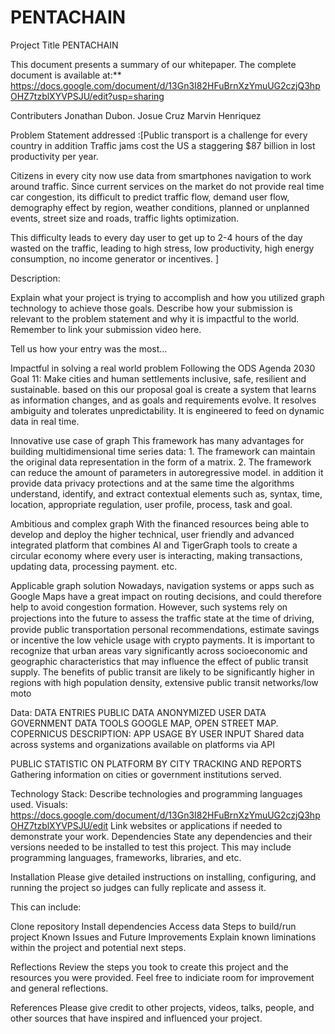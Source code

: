 # PENTACHAIN
Project Title PENTACHAIN

This document presents a summary of our whitepaper. The complete document is available at:**
https://docs.google.com/document/d/13Gn3I82HFuBrnXzYmuUG2czjQ3hpOHZ7tzblXYVPSJU/edit?usp=sharing

Contributers 
Jonathan Dubon. 
Josue Cruz 
Marvin Henriquez

Problem Statement addressed :[Public transport is  a challenge for every country in addition Traffic jams cost the US a staggering $87 billion in lost productivity per year. 

Citizens in every city now use data from smartphones navigation to work around traffic. Since current services on the market do not provide real time car congestion, its difficult to predict traffic flow, demand user flow, demography effect by region, weather conditions, planned or unplanned events, street size and roads, traffic lights optimization.

This difficulty leads to every day user to get up to 2-4 hours of the day wasted on the traffic, leading to high stress, low productivity, high energy consumption, no income generator or incentives.
]

Description:

Explain what your project is trying to accomplish and how you utilized graph technology to achieve those goals. Describe how your submission is relevant to the problem statement and why it is impactful to the world. Remember to link your submission video here.

Tell us how your entry was the most...

Impactful in solving a real world problem Following the ODS Agenda 2030 Goal 11: Make cities and human settlements inclusive, safe, resilient and sustainable.  based on this our proposal goal is create a system  that learns as information changes, and as goals and requirements evolve. It resolves ambiguity and tolerates unpredictability. It is engineered to feed on dynamic data in real time.

Innovative use case of graph This framework has many advantages for building multidimensional time series data: 1. The framework can maintain the original data representation in the form of a matrix. 2. The framework can reduce the amount of parameters in autoregressive model.
 in addition it provide data privacy protections  and at the same time the algorithms understand, identify, and extract contextual elements such as, syntax, time, location, appropriate regulation, user profile, process, task and goal.
 
Ambitious and complex graph
With the financed resources being able to develop and deploy the higher technical, user friendly and advanced integrated platform that combines AI and TigerGraph tools to create a circular economy where every user is interacting, making transactions, updating data, processing payment. etc.



Applicable graph solution
Nowadays, navigation systems or apps such as Google Maps have a great impact on routing decisions, and could therefore help to avoid congestion formation. However, such systems rely on projections into the future to assess the trafﬁc state at the time of driving, provide public transportation personal recommendations, estimate savings or incentive the low vehicle usage with crypto payments.
It is important to recognize that urban areas vary significantly across socioeconomic and geographic characteristics that may influence the effect of public transit supply. The benefits of public transit are likely to be significantly higher in regions with high population density, extensive public transit networks/low moto




Data: 
DATA ENTRIES PUBLIC DATA ANONYMIZED USER DATA  GOVERNMENT DATA
TOOLS  GOOGLE MAP, OPEN STREET MAP. COPERNICUS
DESCRIPTION: APP USAGE BY USER INPUT Shared data across systems and organizations available on platforms via API

PUBLIC  STATISTIC ON PLATFORM BY CITY TRACKING AND REPORTS
Gathering information on cities or government institutions served.


Technology Stack: Describe technologies and programming languages used.
Visuals: https://docs.google.com/document/d/13Gn3I82HFuBrnXzYmuUG2czjQ3hpOHZ7tzblXYVPSJU/edit
Link websites or applications if needed to demonstrate your work.
Dependencies
State any dependencies and their versions needed to be installed to test this project. This may include programming languages, frameworks, libraries, and etc.

Installation
Please give detailed instructions on installing, configuring, and running the project so judges can fully replicate and assess it.

This can include:

Clone repository
Install dependencies
Access data
Steps to build/run project
Known Issues and Future Improvements
Explain known liminations within the project and potential next steps.

Reflections
Review the steps you took to create this project and the resources you were provided. Feel free to indiciate room for improvement and general reflections.

References
Please give credit to other projects, videos, talks, people, and other sources that have inspired and influenced your project.
